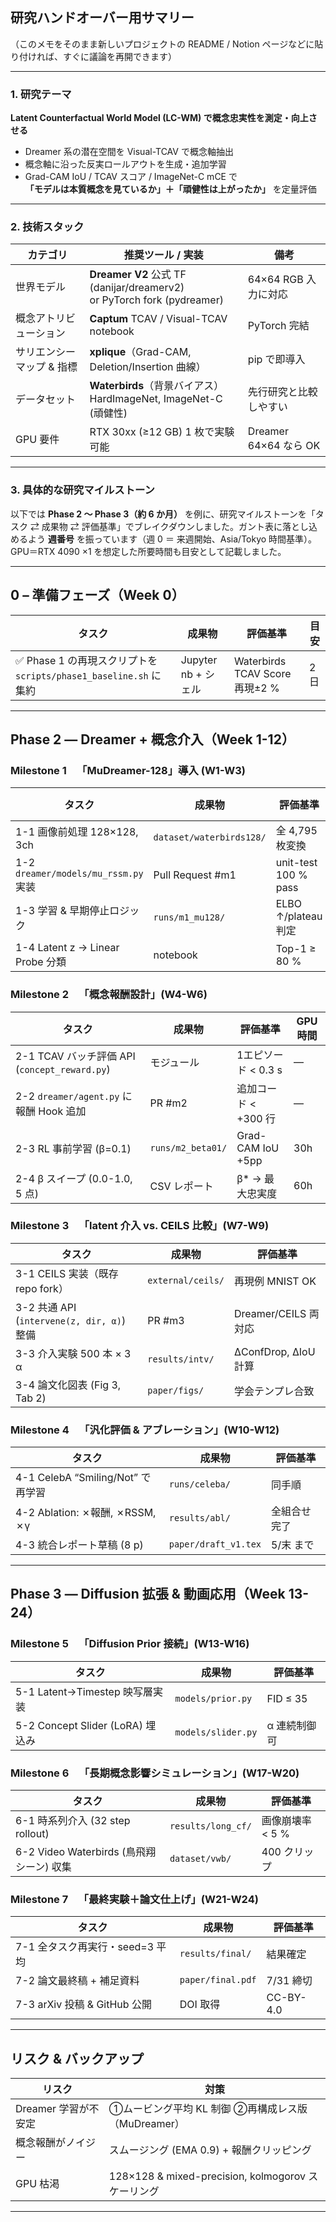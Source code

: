 ## 研究ハンドオーバー用サマリー  
（このメモをそのまま新しいプロジェクトの README / Notion ページなどに貼り付ければ、すぐに議論を再開できます）

---

### 1. 研究テーマ  
**Latent Counterfactual World Model (LC-WM) で概念忠実性を測定・向上させる**  
- Dreamer 系の潜在空間を Visual-TCAV で概念軸抽出  
- 概念軸に沿った反実ロールアウトを生成・追加学習  
- Grad-CAM IoU / TCAV スコア / ImageNet-C mCE で  
  **「モデルは本質概念を見ているか」＋「頑健性は上がったか」** を定量評価  

---

### 2. 技術スタック  
| カテゴリ | 推奨ツール / 実装 | 備考 |
|----------|-----------------|------|
| 世界モデル | **Dreamer V2** 公式 TF (danijar/dreamerv2) <br>or PyTorch fork (pydreamer) | 64×64 RGB 入力に対応  
| 概念アトリビューション | **Captum** TCAV / Visual-TCAV notebook | PyTorch 完結  
| サリエンシーマップ & 指標 | **xplique**（Grad-CAM, Deletion/Insertion 曲線） | pip で即導入  
| データセット | **Waterbirds**（背景バイアス）<br>HardImageNet, ImageNet-C (頑健性) | 先行研究と比較しやすい  
| GPU 要件 | RTX 30xx (≥12 GB) 1 枚で実験可能 | Dreamer 64×64 なら OK  

---

### 3. 具体的な研究マイルストーン

以下では **Phase 2 ～ Phase 3（約 6 か月）** を例に、研究マイルストーンを「タスク ⇄ 成果物 ⇄ 評価基準」でブレイクダウンしました。ガント表に落とし込めるよう **週番号** を振っています（週 0 ＝ 来週開始、Asia/Tokyo 時間基準）。GPU＝RTX 4090 ×1 を想定した所要時間も目安として記載しました。

---

## 0 – 準備フェーズ（Week 0）

| タスク                                                  | 成果物              | 評価基準                         | 目安  |
| ---------------------------------------------------- | ---------------- | ---------------------------- | --- |
| ✅ Phase 1 の再現スクリプトを `scripts/phase1_baseline.sh` に集約 | Jupyter nb + シェル | Waterbirds TCAV Score 再現±2 % | 2 日 |

---

## Phase 2 ― Dreamer + 概念介入（Week 1-12）

### Milestone 1 「MuDreamer-128」導入 (W1-W3)

| タスク                                | 成果物                      | 評価基準                 | GPU 時間 |
| ---------------------------------- | ------------------------ | -------------------- | ------ |
| 1-1 画像前処理 128×128, 3ch             | `dataset/waterbirds128/` | 全 4,795 枚変換          | 0.5h   |
| 1-2 `dreamer/models/mu_rssm.py` 実装 | Pull Request #m1         | unit-test 100 % pass | —      |
| 1-3 学習 & 早期停止ロジック                  | `runs/m1_mu128/`         | ELBO ↑/plateau判定     | 24h    |
| 1-4 Latent z → Linear Probe 分類     | notebook                 | Top-1 ≥ 80 %         | 1h     |

### Milestone 2 「概念報酬設計」(W4-W6)

| タスク                                      | 成果物               | 評価基準              | GPU 時間 |
| ---------------------------------------- | ----------------- | ----------------- | ------ |
| 2-1 TCAV バッチ評価 API (`concept_reward.py`) | モジュール             | 1エピソード < 0.3 s    | —      |
| 2-2 `dreamer/agent.py` に報酬 Hook 追加       | PR #m2            | 追加コード < +300 行    | —      |
| 2-3 RL 事前学習 (β=0.1)                      | `runs/m2_beta01/` | Grad-CAM IoU +5pp | 30h    |
| 2-4 β スイープ (0.0-1.0, 5 点)                | CSV レポート          | β\* → 最大忠実度       | 60h    |

### Milestone 3 「latent 介入 vs. CEILS 比較」(W7-W9)

| タスク                                    | 成果物               | 評価基準               |
| -------------------------------------- | ----------------- | ------------------ |
| 3-1 CEILS 実装（既存 repo fork）             | `external/ceils/` | 再現例 MNIST OK       |
| 3-2 共通 API (`intervene(z, dir, α)`) 整備 | PR #m3            | Dreamer/CEILS 両対応  |
| 3-3 介入実験 500 本 × 3 α                   | `results/intv/`   | ΔConfDrop, ΔIoU 計算 |
| 3-4 論文化図表 (Fig 3, Tab 2)               | `paper/figs/`     | 学会テンプレ合致           |

### Milestone 4 「汎化評価 & アブレーション」(W10-W12)

| タスク                           | 成果物                  | 評価基準   |
| ----------------------------- | -------------------- | ------ |
| 4-1 CelebA “Smiling/Not” で再学習 | `runs/celeba/`       | 同手順    |
| 4-2 Ablation: ✗報酬, ✗RSSM, ✗γ  | `results/abl/`       | 全組合せ完了 |
| 4-3 統合レポート草稿 (8 p)            | `paper/draft_v1.tex` | 5/末 まで |

---

## Phase 3 ― Diffusion 拡張 & 動画応用（Week 13-24）

### Milestone 5 「Diffusion Prior 接続」(W13-W16)

| タスク                           | 成果物                | 評価基準     |
| ----------------------------- | ------------------ | -------- |
| 5-1 Latent→Timestep 映写層実装     | `models/prior.py`  | FID ≤ 35 |
| 5-2 Concept Slider (LoRA) 埋込み | `models/slider.py` | α 連続制御可  |

### Milestone 6 「長期概念影響シミュレーション」(W17-W20)

| タスク                              | 成果物                | 評価基準        |
| -------------------------------- | ------------------ | ----------- |
| 6-1 時系列介入 (32 step rollout)      | `results/long_cf/` | 画像崩壊率 < 5 % |
| 6-2 Video Waterbirds (鳥飛翔シーン) 収集 | `dataset/vwb/`     | 400 クリップ    |

### Milestone 7 「最終実験＋論文仕上げ」(W21-W24)

| タスク                      | 成果物               | 評価基準      |
| ------------------------ | ----------------- | --------- |
| 7-1 全タスク再実行・seed=3 平均    | `results/final/`  | 結果確定      |
| 7-2 論文最終稿 + 補足資料         | `paper/final.pdf` | 7/31 締切   |
| 7-3 arXiv 投稿 & GitHub 公開 | DOI 取得            | CC-BY-4.0 |

---

## リスク & バックアップ

| リスク            | 対策                                           |
| -------------- | -------------------------------------------- |
| Dreamer 学習が不安定 | ①ムービング平均 KL 制御 ②再構成レス版（MuDreamer）            |
| 概念報酬がノイジー      | スムージング (EMA 0.9) + 報酬クリッピング                  |
| GPU 枯渇         | 128×128 & mixed-precision, kolmogorov スケーリング |

---
